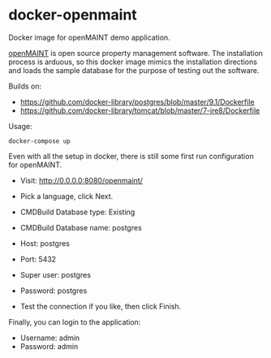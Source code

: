 docker-openmaint
================

Docker image for openMAINT demo application.

[openMAINT](http://openmaint.org) is open source property management software. The installation process is arduous, so this docker image mimics the installation directions and loads the sample database for the purpose of testing out the software.

Builds on:
* https://github.com/docker-library/postgres/blob/master/9.1/Dockerfile
* https://github.com/docker-library/tomcat/blob/master/7-jre8/Dockerfile

Usage:

    docker-compose up

Even with all the setup in docker, there is still some first run configuration for openMAINT.

* Visit: http://0.0.0.0:8080/openmaint/

* Pick a language, click Next.

* CMDBuild Database type: Existing
* CMDBuild Database name: postgres
* Host: postgres
* Port: 5432
* Super user: postgres
* Password: postgres
* Test the connection if you like, then click Finish.

Finally, you can login to the application:
* Username: admin
* Password: admin

